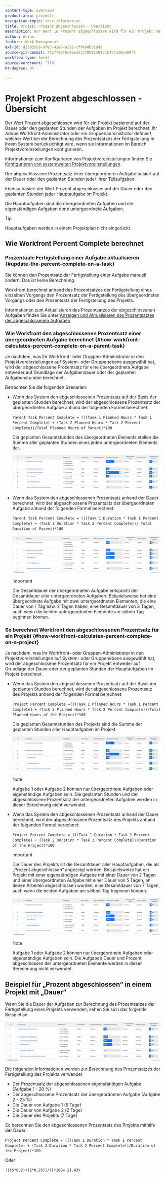 ```yaml
---
content-type: overview
product-area: projects
navigation-topic: task-information
title: Projekt Prozent abgeschlossen - Übersicht
description: Der Wert in Prozent abgeschlossen wird für ein Projekt basierend auf der geplanten Dauer oder den geplanten Stunden für die Aufgaben im Projekt berechnet. Ihr Adobe Workfront-Administrator oder ein Gruppenadministrator definiert, welcher Wert bei der Berechnung des Prozentsatzes der Fertigstellung in Ihrem System berücksichtigt wird, wenn sie Informationen im Bereich Projektvoreinstellungen konfigurieren. Informationen zum Konfigurieren von Projektvoreinstellungen finden Sie unter Konfigurieren von systemweiten Projektvoreinstellungen.
author: Alina
feature: Work Management
exl-id: d2395569-9fe5-42e7-a392-cff49eb519d9
source-git-commit: 7427706f6ce6cad3370b91269c1b4e7a10ed09f9
workflow-type: tm+mt
source-wordcount: '778'
ht-degree: 0%

---
```


# Projekt Prozent abgeschlossen - Übersicht

<!-- Audited 01/2024 -->

Der Wert Prozent abgeschlossen wird für ein Projekt basierend auf der Dauer oder den geplanten Stunden der Aufgaben im Projekt berechnet. Ihr Adobe Workfront-Administrator oder ein Gruppenadministrator definiert, welcher Wert bei der Berechnung des Prozentsatzes der Fertigstellung in Ihrem System berücksichtigt wird, wenn sie Informationen im Bereich Projektvoreinstellungen konfigurieren.

Informationen zum Konfigurieren von Projektvoreinstellungen finden Sie [Konfigurieren von systemweiten Projektvoreinstellungen](../../../administration-and-setup/set-up-workfront/configure-system-defaults/set-project-preferences.md).

Der abgeschlossene Prozentsatz einer übergeordneten Aufgabe basiert auf der Dauer oder den geplanten Stunden jeder ihrer Teilaufgaben.

Ebenso basiert der Wert Prozent abgeschlossen auf der Dauer oder den geplanten Stunden jeder Hauptaufgabe im Projekt.

Die Hauptaufgaben sind die übergeordneten Aufgaben und die eigenständigen Aufgaben ohne untergeordnete Aufgaben.

>[!TIP]
>
>Hauptaufgaben werden in einem Projektplan nicht eingerückt.

## Wie Workfront Percent Complete berechnet

### Prozentuale Fertigstellung einer Aufgabe aktualisieren {#update-the-percent-complete-on-a-task}

Sie können den Prozentsatz der Fertigstellung einer Aufgabe manuell ändern. Das ist keine Berechnung.

Workfront berechnet anhand des Prozentsatzes der Fertigstellung eines einzelnen Vorgangs den Prozentsatz der Fertigstellung des übergeordneten Vorgangs oder den Prozentsatz der Fertigstellung des Projekts.

Informationen zum Aktualisieren des Prozentsatzes der abgeschlossenen Aufgaben finden Sie unter [Anzeigen und Aktualisieren des Prozentsatzes der abgeschlossenen Aufgaben](../../../manage-work/projects/updating-work-in-a-project/view-update-percent-complete-for-tasks.md).

### Wie Workfront den abgeschlossenen Prozentsatz einer übergeordneten Aufgabe berechnet {#how-workfront-calculates-percent-complete-on-a-parent-task}

Je nachdem, was Ihr Workfront- oder Gruppen-Administrator in den Projektvoreinstellungen auf System- oder Gruppenebene ausgewählt hat, wird der abgeschlossene Prozentsatz für eine übergeordnete Aufgabe entweder auf Grundlage der Aufgabendauer oder der geplanten Aufgabenstunden berechnet.

Betrachten Sie die folgenden Szenarien:

* Wenn das System den abgeschlossenen Prozentsatz auf der Basis der geplanten Stunden berechnet, wird der abgeschlossene Prozentsatz der übergeordneten Aufgabe anhand der folgenden Formel berechnet:

  `Parent Task Percent Complete = (((Task 1 Planned Hours * Task 1 Percent Complete) + (Task 2 Planned Hours * Task 2 Percent Complete))/Total Planned Hours of Parent)*100`

  Die geplanten Gesamtstunden des übergeordneten Elements stellen die Summe aller geplanten Stunden eines jeden untergeordneten Elements dar.

  ![](assets/project-with-tasks-percent-complete-planned-hours-calculation.png)

* Wenn das System den abgeschlossenen Prozentsatz anhand der Dauer berechnet, wird der abgeschlossene Prozentsatz der übergeordneten Aufgabe anhand der folgenden Formel berechnet:

  `Parent Task Percent Complete = (((Task 1 Duration * Task 1 Percent Complete) + (Task 2 Duration * Task 2 Percent Complete))/ Total Duration of Parent)*100`

  ![](assets/project-with-tasks-percent-complete-duration-calculation.png)

  >[!IMPORTANT]
  >
  >Die Gesamtdauer der übergeordneten Aufgabe entspricht der Gesamtdauer aller untergeordneten Aufgaben. Beispielsweise hat eine übergeordnete Aufgabe mit zwei untergeordneten Elementen, die eine Dauer von 1 Tag bzw. 2 Tagen haben, eine Gesamtdauer von 3 Tagen, auch wenn die beiden untergeordneten Elemente am selben Tag beginnen können.


### So berechnet Workfront den abgeschlossenen Prozentsatz für ein Projekt {#how-workfront-calculates-percent-complete-on-a-project}

Je nachdem, was Ihr Workfront- oder Gruppen-Administrator in den Projektvoreinstellungen auf System- oder Gruppenebene ausgewählt hat, wird der abgeschlossene Prozentsatz für ein Projekt entweder auf Grundlage der Dauer oder der geplanten Stunden der Hauptaufgaben im Projekt berechnet.

* Wenn das System den abgeschlossenen Prozentsatz auf der Basis der geplanten Stunden berechnet, wird der abgeschlossene Prozentsatz des Projekts anhand der folgenden Formel berechnet:

  `Project Percent Complete =(((Task 1 Planned Hours * Task 1 Percent Complete) + (Task 2 Planned Hours * Task 2 Percent Complete))/Total Planned Hours of the Project)*100`

  Die geplanten Gesamtstunden des Projekts sind die Summe der geplanten Stunden aller Hauptaufgaben im Projekt.

  ![](assets/project-with-tasks-percent-complete-planned-hours-calculation.png)

  >[!NOTE]
  >
  >Aufgabe 1 oder Aufgabe 2 können nur übergeordnete Aufgaben oder eigenständige Aufgaben sein. Die geplanten Stunden und der abgeschlossene Prozentsatz der untergeordneten Aufgaben werden in dieser Berechnung nicht verwendet.

* Wenn das System den abgeschlossenen Prozentsatz anhand der Dauer berechnet, wird der abgeschlossene Prozentsatz des Projekts anhand der folgenden Formel berechnet:

  `Project Percent Complete = (((Task 1 Duration * Task 1 Percent Complete) + (Task 2 Duration * Task 2 Percent Complete))/Duration of the Project)*100`

  >[!IMPORTANT]
  >
  >Die Dauer des Projekts ist die Gesamtdauer aller Hauptaufgaben, die als „Prozent abgeschlossen“ angezeigt werden. Beispielsweise hat ein Projekt mit einer eigenständigen Aufgabe mit einer Dauer von 2 Tagen und einer übergeordneten Aufgabe mit einer Dauer von 5 Tagen, an denen Arbeiten abgeschlossen wurden, eine Gesamtdauer von 7 Tagen, auch wenn die beiden Aufgaben am selben Tag beginnen können.

  ![](assets/project-with-tasks-percent-complete-duration-calculation.png)

  >[!NOTE]
  >
  >Aufgabe 1 oder Aufgabe 2 können nur übergeordnete Aufgaben oder eigenständige Aufgaben sein. Die Aufgaben Dauer und Prozent abgeschlossen der untergeordneten Elemente werden in dieser Berechnung nicht verwendet.

## Beispiel für „Prozent abgeschlossen“ in einem Projekt mit „Dauer“

Wenn Sie die Dauer der Aufgaben zur Berechnung des Prozentsatzes der Fertigstellung eines Projekts verwenden, sehen Sie sich das folgende Beispiel an:

![](assets/project-with-tasks-percent-complete-duration-calculation.png)

Die folgenden Informationen werden zur Berechnung des Prozentsatzes der Fertigstellung des Projekts verwendet

* Der Prozentsatz der abgeschlossenen eigenständigen Aufgabe (Aufgabe 1 - 20 %)
* Der abgeschlossene Prozentsatz der übergeordneten Aufgabe (Aufgabe 2 - 25 %)
* Die Dauer von Aufgabe 1 (5 Tage)
* Die Dauer von Aufgabe 2 (2 Tage)
* Die Dauer des Projekts (7 Tage)


So berechnen Sie den abgeschlossenen Prozentsatz des Projekts mithilfe der Dauer:

`Project Percent Complete = (((Task 1 Duration * Task 1 Percent Complete) + (Task 2 Duration * Task 2 Percent Complete))/Duration of the Project)*100`

Oder

`(((5*0.2)+(2*0.25))/7)*100= 21.43%`


<!--drafted, this was the old example:

When using the Planned Duration of the tasks to calculate the percent complete of a project, consider the following example:

percent_complete_on_project_example.png

Only the parent task (Task 1) and the standalone task (Task 8) are used to calculate the percent complete of the project.

The secondary parents of Task 1 are used to calculate the percent complete of the main parent (Task 1).

To calculate the percent complete of the main parent (Task 1), first calculate the percent complete of its secondary parents:

Task 5 Percent Complete = ((14 * 0.75 + 12 * 0.25)/(12 + 14))*100 = 51.92%

Task 2 Percent Complete = ((5 * 0.7 + 2 * 0.5)/(5 + 2))*100 = 64.29 %

Then, to calculate the percent complete of the main parent (Task 1), use the following formula:

Task 1 Percent Complete =((56 * 0.5192 + 7 * 0.6429)/63)*100 = 53.29%

To calculate the percent complete of the project, you will need to have the following numbers ready:

Task 1 Duration (63 hours) and Percent Complete (53.29%)
Task 8 Duration (100 hours) and Percent Complete (4%)
Now, to calculate the percent complete of the project, use the following formula:

Project Percent Complete =((100 * 0.04 + 63 * 0.5329))/163)*100 = 23.05%
-->
